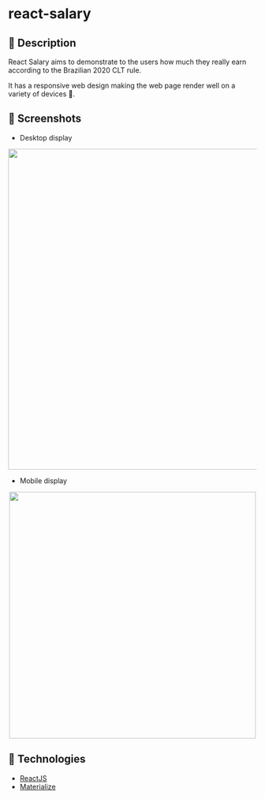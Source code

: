 # react-salary

## 📖 Description
React Salary aims to demonstrate to the users how much they really earn according to the Brazilian 2020 CLT rule.

It has a responsive web design making the web page render well on a variety of devices 📱.

## 📸 Screenshots
- Desktop display
<p align="center">
<img src="https://i.imgur.com/ruZd8I9.png" width="650px">
</p>

- Mobile display
<p align="center">
<img src="https://i.imgur.com/0gKlADM.png" height="500px">
</p>

## 🚀 Technologies

- <a href="https://github.com/facebook/react" target="_blank">ReactJS </a>
- <a href="https://github.com/Dogfalo/materialize" target="_blank">Materialize </a>
